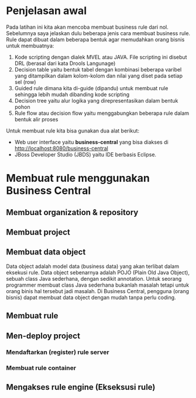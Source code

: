 # Penjelasan awal

Pada latihan ini kita akan mencoba membuat business rule dari nol. Sebelumnya saya jelaskan dulu beberapa jenis cara membuat business rule. Rule dapat dibuat dalam beberapa bentuk agar memudahkan orang bisnis untuk membuatnya:

1. Kode scripting dengan dialek MVEL atau JAVA. File scripting ini disebut DRL (berasal dari kata Drools Langunage)
2. Decision table yaitu bentuk tabel dengan kombinasi beberapa varibel yang ditampilkan dalam kolom-kolom dan nilai yang diset pada setiap sel (row)
3. Guided rule dimana kita di-guide (dipandu) untuk membuat rule sehingga lebih mudah dibanding kode scripting
4. Decision tree yaitu alur logika yang direpresentasikan dalam bentuk pohon
5. Rule flow atau decision flow yaitu menggabungkan beberapa rule dalam bentuk alir proses


Untuk membuat rule kita bisa gunakan dua alat berikut:

* Web user interface yaitu __business-central__ yang bisa diakses di [http://localhost:8080/business-central](http://localhost:8080/business-central)
* JBoss Developer Studio (JBDS) yaitu IDE berbasis Eclipse.

# Membuat rule menggunakan Business Central

## Membuat organization & repository

## Membuat project

## Membuat data object

Data object adalah model data (business data) yang akan terlibat dalam eksekusi rule. Data object sebenarnya adalah POJO (Plain Old Java Object), sebuah class Java sederhana, dengan sedikit annotation. Untuk seorang programmer membuat class Java sederhana bukanlah masalah tetapi untuk orang binis hal tersebut jadi masalah. Di Business Central, pengguna (orang bisnis) dapat membuat data object dengan mudah tanpa perlu coding.

## Membuat rule

## Men-deploy project

### Mendaftarkan (register) rule server

### Membuat rule container

## Mengakses rule engine (Ekseksusi rule)





